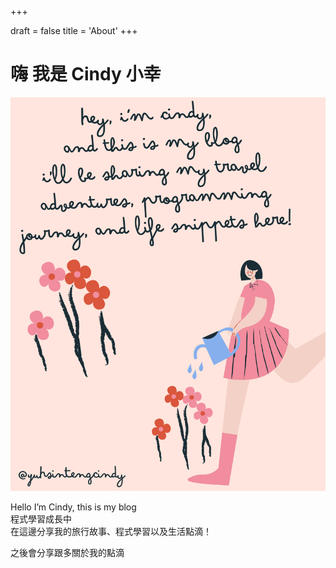 +++

draft = false
title = 'About'
+++
 # 嗨 我是 Cindy 小幸
 ![hi](/images/hi.png)

Hello I’m Cindy, this is my blog    
程式學習成長中  
在這邊分享我的旅行故事、程式學習以及生活點滴！

之後會分享跟多關於我的點滴